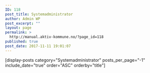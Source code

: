 ```yaml
---
ID: 118
post_title: Systemadministrator
author: Admin WP
post_excerpt: ""
layout: page
permalink: >
  http://manual.aktiv-kommune.no/?page_id=118
published: true
post_date: 2017-11-11 19:01:07
---
```

[display-posts category="Systemadministrator" posts_per_page="-1" include_date="true" order="ASC" orderby="title"]